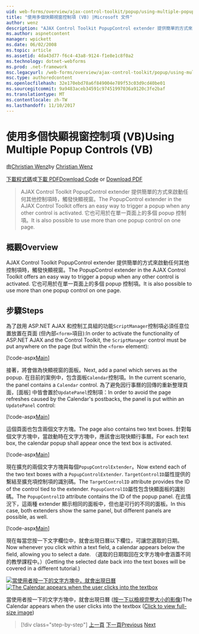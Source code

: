 ```yaml
---
uid: web-forms/overview/ajax-control-toolkit/popup/using-multiple-popup-controls-vb
title: "使用多個快顯視窗控制項 (VB) |Microsoft 文件"
author: wenz
description: "AJAX Control Toolkit PopupControl extender 提供簡單的方式來啟動任何其他控制項時，觸發快顯視窗。 此外，也可以使用 m..."
ms.author: aspnetcontent
manager: wpickett
ms.date: 06/02/2008
ms.topic: article
ms.assetid: 4da43d77-f6c4-43a8-9124-f1e8e1c8f0a2
ms.technology: dotnet-webforms
ms.prod: .net-framework
msc.legacyurl: /web-forms/overview/ajax-control-toolkit/popup/using-multiple-popup-controls-vb
msc.type: authoredcontent
ms.openlocfilehash: 32e170ebd78a6f849004e789f53c03d9cd40be01
ms.sourcegitcommit: 9a9483aceb34591c97451997036a9120c3fe2baf
ms.translationtype: MT
ms.contentlocale: zh-TW
ms.lasthandoff: 11/10/2017
---
```

<a name="using-multiple-popup-controls-vb"></a><span data-ttu-id="ce9aa-104">使用多個快顯視窗控制項 (VB)</span><span class="sxs-lookup"><span data-stu-id="ce9aa-104">Using Multiple Popup Controls (VB)</span></span>
====================
<span data-ttu-id="ce9aa-105">由[Christian Wenz](https://github.com/wenz)</span><span class="sxs-lookup"><span data-stu-id="ce9aa-105">by [Christian Wenz](https://github.com/wenz)</span></span>

<span data-ttu-id="ce9aa-106">[下載程式碼](http://download.microsoft.com/download/9/3/f/93f8daea-bebd-4821-833b-95205389c7d0/PopupControl1.vb.zip)或[下載 PDF](http://download.microsoft.com/download/2/d/c/2dc10e34-6983-41d4-9c08-f78f5387d32b/popupcontrol1VB.pdf)</span><span class="sxs-lookup"><span data-stu-id="ce9aa-106">[Download Code](http://download.microsoft.com/download/9/3/f/93f8daea-bebd-4821-833b-95205389c7d0/PopupControl1.vb.zip) or [Download PDF](http://download.microsoft.com/download/2/d/c/2dc10e34-6983-41d4-9c08-f78f5387d32b/popupcontrol1VB.pdf)</span></span>

> <span data-ttu-id="ce9aa-107">AJAX Control Toolkit PopupControl extender 提供簡單的方式來啟動任何其他控制項時，觸發快顯視窗。</span><span class="sxs-lookup"><span data-stu-id="ce9aa-107">The PopupControl extender in the AJAX Control Toolkit offers an easy way to trigger a popup when any other control is activated.</span></span> <span data-ttu-id="ce9aa-108">它也可用於在單一頁面上的多個 popup 控制項。</span><span class="sxs-lookup"><span data-stu-id="ce9aa-108">It is also possible to use more than one popup control on one page.</span></span>


## <a name="overview"></a><span data-ttu-id="ce9aa-109">概觀</span><span class="sxs-lookup"><span data-stu-id="ce9aa-109">Overview</span></span>

<span data-ttu-id="ce9aa-110">AJAX Control Toolkit PopupControl extender 提供簡單的方式來啟動任何其他控制項時，觸發快顯視窗。</span><span class="sxs-lookup"><span data-stu-id="ce9aa-110">The PopupControl extender in the AJAX Control Toolkit offers an easy way to trigger a popup when any other control is activated.</span></span> <span data-ttu-id="ce9aa-111">它也可用於在單一頁面上的多個 popup 控制項。</span><span class="sxs-lookup"><span data-stu-id="ce9aa-111">It is also possible to use more than one popup control on one page.</span></span>

## <a name="steps"></a><span data-ttu-id="ce9aa-112">步驟</span><span class="sxs-lookup"><span data-stu-id="ce9aa-112">Steps</span></span>

<span data-ttu-id="ce9aa-113">為了啟用 ASP.NET AJAX 和控制工具組的功能`ScriptManager`控制項必須任意位置放置在頁面 (但內部`<form>`項目):</span><span class="sxs-lookup"><span data-stu-id="ce9aa-113">In order to activate the functionality of ASP.NET AJAX and the Control Toolkit, the `ScriptManager` control must be put anywhere on the page (but within the `<form>` element):</span></span>

[!code-aspx[Main](using-multiple-popup-controls-vb/samples/sample1.aspx)]

<span data-ttu-id="ce9aa-114">接著，將會做為快顯視窗的面板。</span><span class="sxs-lookup"><span data-stu-id="ce9aa-114">Next, add a panel which serves as the popup.</span></span> <span data-ttu-id="ce9aa-115">在目前的案例中，包含面板`Calendar`控制項。</span><span class="sxs-lookup"><span data-stu-id="ce9aa-115">In the current scenario, the panel contains a `Calendar` control.</span></span> <span data-ttu-id="ce9aa-116">為了避免因行事曆的回傳的重新整理頁面，[面板] 中皆會置於`UpdatePanel`控制項：</span><span class="sxs-lookup"><span data-stu-id="ce9aa-116">In order to avoid the page refreshes caused by the Calendar's postbacks, the panel is put within an `UpdatePanel` control:</span></span>

[!code-aspx[Main](using-multiple-popup-controls-vb/samples/sample2.aspx)]

<span data-ttu-id="ce9aa-117">這個頁面也包含兩個文字方塊。</span><span class="sxs-lookup"><span data-stu-id="ce9aa-117">The page also contains two text boxes.</span></span> <span data-ttu-id="ce9aa-118">針對每個文字方塊中，當啟動時在文字方塊中，應該會出現快顯行事曆。</span><span class="sxs-lookup"><span data-stu-id="ce9aa-118">For each text box, the calendar popup shall appear once the text box is activated.</span></span>

[!code-aspx[Main](using-multiple-popup-controls-vb/samples/sample3.aspx)]

<span data-ttu-id="ce9aa-119">現在擴充的兩個文字方塊與每個`PopupControlExtender`。</span><span class="sxs-lookup"><span data-stu-id="ce9aa-119">Now extend each of the two text boxes with a `PopupControlExtender`.</span></span> <span data-ttu-id="ce9aa-120">`TargetControlID`屬性提供的繫結至擴充項控制項的識別碼。</span><span class="sxs-lookup"><span data-stu-id="ce9aa-120">The `TargetControlID` attribute provides the ID of the control tied to the extender.</span></span> <span data-ttu-id="ce9aa-121">`PopupControlID`屬性包含快顯面板的識別碼。</span><span class="sxs-lookup"><span data-stu-id="ce9aa-121">The `PopupControlID` attribute contains the ID of the popup panel.</span></span> <span data-ttu-id="ce9aa-122">在此情況下，這兩種 extender 顯示相同的面板中，但也是可行的不同的面板。</span><span class="sxs-lookup"><span data-stu-id="ce9aa-122">In this case, both extenders show the same panel, but different panels are possible, as well.</span></span>

[!code-aspx[Main](using-multiple-popup-controls-vb/samples/sample4.aspx)]

<span data-ttu-id="ce9aa-123">現在每當您按一下文字欄位中，就會出現日曆以下欄位，可讓您選取的日期。</span><span class="sxs-lookup"><span data-stu-id="ce9aa-123">Now whenever you click within a text field, a calendar appears below the field, allowing you to select a date.</span></span> <span data-ttu-id="ce9aa-124">（選取的日期取回在文字方塊中會涵蓋不同的教學課程中。）</span><span class="sxs-lookup"><span data-stu-id="ce9aa-124">(Getting the selected date back into the text boxes will be covered in a different tutorial.)</span></span>


<span data-ttu-id="ce9aa-125">[![當使用者按一下的文字方塊中，就會出現日曆](using-multiple-popup-controls-vb/_static/image2.png)](using-multiple-popup-controls-vb/_static/image1.png)</span><span class="sxs-lookup"><span data-stu-id="ce9aa-125">[![The Calendar appears when the user clicks into the textbox](using-multiple-popup-controls-vb/_static/image2.png)](using-multiple-popup-controls-vb/_static/image1.png)</span></span>

<span data-ttu-id="ce9aa-126">當使用者按一下的文字方塊中，就會出現日曆 ([按一下以檢視完整大小的影像](using-multiple-popup-controls-vb/_static/image3.png))</span><span class="sxs-lookup"><span data-stu-id="ce9aa-126">The Calendar appears when the user clicks into the textbox ([Click to view full-size image](using-multiple-popup-controls-vb/_static/image3.png))</span></span>

>[!div class="step-by-step"]
<span data-ttu-id="ce9aa-127">[上一頁](handling-postbacks-from-a-popup-control-without-an-updatepanel-cs.md)
[下一頁](handling-postbacks-from-a-popup-control-with-an-updatepanel-vb.md)</span><span class="sxs-lookup"><span data-stu-id="ce9aa-127">[Previous](handling-postbacks-from-a-popup-control-without-an-updatepanel-cs.md)
[Next](handling-postbacks-from-a-popup-control-with-an-updatepanel-vb.md)</span></span>
